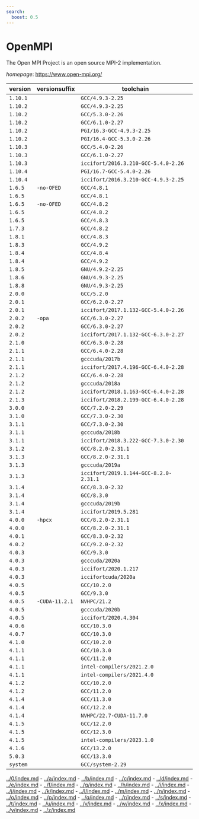 ```yaml
---
search:
  boost: 0.5
---
```

# OpenMPI

The Open MPI Project is an open source MPI-2 implementation.

*homepage*: <https://www.open-mpi.org/>

version | versionsuffix | toolchain
--------|---------------|----------
``1.10.1`` |  | ``GCC/4.9.3-2.25``
``1.10.2`` |  | ``GCC/4.9.3-2.25``
``1.10.2`` |  | ``GCC/5.3.0-2.26``
``1.10.2`` |  | ``GCC/6.1.0-2.27``
``1.10.2`` |  | ``PGI/16.3-GCC-4.9.3-2.25``
``1.10.2`` |  | ``PGI/16.4-GCC-5.3.0-2.26``
``1.10.3`` |  | ``GCC/5.4.0-2.26``
``1.10.3`` |  | ``GCC/6.1.0-2.27``
``1.10.3`` |  | ``iccifort/2016.3.210-GCC-5.4.0-2.26``
``1.10.4`` |  | ``PGI/16.7-GCC-5.4.0-2.26``
``1.10.4`` |  | ``iccifort/2016.3.210-GCC-4.9.3-2.25``
``1.6.5`` | ``-no-OFED`` | ``GCC/4.8.1``
``1.6.5`` |  | ``GCC/4.8.1``
``1.6.5`` | ``-no-OFED`` | ``GCC/4.8.2``
``1.6.5`` |  | ``GCC/4.8.2``
``1.6.5`` |  | ``GCC/4.8.3``
``1.7.3`` |  | ``GCC/4.8.2``
``1.8.1`` |  | ``GCC/4.8.3``
``1.8.3`` |  | ``GCC/4.9.2``
``1.8.4`` |  | ``GCC/4.8.4``
``1.8.4`` |  | ``GCC/4.9.2``
``1.8.5`` |  | ``GNU/4.9.2-2.25``
``1.8.6`` |  | ``GNU/4.9.3-2.25``
``1.8.8`` |  | ``GNU/4.9.3-2.25``
``2.0.0`` |  | ``GCC/5.2.0``
``2.0.1`` |  | ``GCC/6.2.0-2.27``
``2.0.1`` |  | ``iccifort/2017.1.132-GCC-5.4.0-2.26``
``2.0.2`` | ``-opa`` | ``GCC/6.3.0-2.27``
``2.0.2`` |  | ``GCC/6.3.0-2.27``
``2.0.2`` |  | ``iccifort/2017.1.132-GCC-6.3.0-2.27``
``2.1.0`` |  | ``GCC/6.3.0-2.28``
``2.1.1`` |  | ``GCC/6.4.0-2.28``
``2.1.1`` |  | ``gcccuda/2017b``
``2.1.1`` |  | ``iccifort/2017.4.196-GCC-6.4.0-2.28``
``2.1.2`` |  | ``GCC/6.4.0-2.28``
``2.1.2`` |  | ``gcccuda/2018a``
``2.1.2`` |  | ``iccifort/2018.1.163-GCC-6.4.0-2.28``
``2.1.3`` |  | ``iccifort/2018.2.199-GCC-6.4.0-2.28``
``3.0.0`` |  | ``GCC/7.2.0-2.29``
``3.1.0`` |  | ``GCC/7.3.0-2.30``
``3.1.1`` |  | ``GCC/7.3.0-2.30``
``3.1.1`` |  | ``gcccuda/2018b``
``3.1.1`` |  | ``iccifort/2018.3.222-GCC-7.3.0-2.30``
``3.1.2`` |  | ``GCC/8.2.0-2.31.1``
``3.1.3`` |  | ``GCC/8.2.0-2.31.1``
``3.1.3`` |  | ``gcccuda/2019a``
``3.1.3`` |  | ``iccifort/2019.1.144-GCC-8.2.0-2.31.1``
``3.1.4`` |  | ``GCC/8.3.0-2.32``
``3.1.4`` |  | ``GCC/8.3.0``
``3.1.4`` |  | ``gcccuda/2019b``
``3.1.4`` |  | ``iccifort/2019.5.281``
``4.0.0`` | ``-hpcx`` | ``GCC/8.2.0-2.31.1``
``4.0.0`` |  | ``GCC/8.2.0-2.31.1``
``4.0.1`` |  | ``GCC/8.3.0-2.32``
``4.0.2`` |  | ``GCC/9.2.0-2.32``
``4.0.3`` |  | ``GCC/9.3.0``
``4.0.3`` |  | ``gcccuda/2020a``
``4.0.3`` |  | ``iccifort/2020.1.217``
``4.0.3`` |  | ``iccifortcuda/2020a``
``4.0.5`` |  | ``GCC/10.2.0``
``4.0.5`` |  | ``GCC/9.3.0``
``4.0.5`` | ``-CUDA-11.2.1`` | ``NVHPC/21.2``
``4.0.5`` |  | ``gcccuda/2020b``
``4.0.5`` |  | ``iccifort/2020.4.304``
``4.0.6`` |  | ``GCC/10.3.0``
``4.0.7`` |  | ``GCC/10.3.0``
``4.1.0`` |  | ``GCC/10.2.0``
``4.1.1`` |  | ``GCC/10.3.0``
``4.1.1`` |  | ``GCC/11.2.0``
``4.1.1`` |  | ``intel-compilers/2021.2.0``
``4.1.1`` |  | ``intel-compilers/2021.4.0``
``4.1.2`` |  | ``GCC/10.2.0``
``4.1.2`` |  | ``GCC/11.2.0``
``4.1.4`` |  | ``GCC/11.3.0``
``4.1.4`` |  | ``GCC/12.2.0``
``4.1.4`` |  | ``NVHPC/22.7-CUDA-11.7.0``
``4.1.5`` |  | ``GCC/12.2.0``
``4.1.5`` |  | ``GCC/12.3.0``
``4.1.5`` |  | ``intel-compilers/2023.1.0``
``4.1.6`` |  | ``GCC/13.2.0``
``5.0.3`` |  | ``GCC/13.3.0``
``system`` |  | ``GCC/system-2.29``

[../0/index.md](0) - [../a/index.md](a) - [../b/index.md](b) - [../c/index.md](c) - [../d/index.md](d) - [../e/index.md](e) - [../f/index.md](f) - [../g/index.md](g) - [../h/index.md](h) - [../i/index.md](i) - [../j/index.md](j) - [../k/index.md](k) - [../l/index.md](l) - [../m/index.md](m) - [../n/index.md](n) - [../o/index.md](o) - [../p/index.md](p) - [../q/index.md](q) - [../r/index.md](r) - [../s/index.md](s) - [../t/index.md](t) - [../u/index.md](u) - [../v/index.md](v) - [../w/index.md](w) - [../x/index.md](x) - [../y/index.md](y) - [../z/index.md](z)

